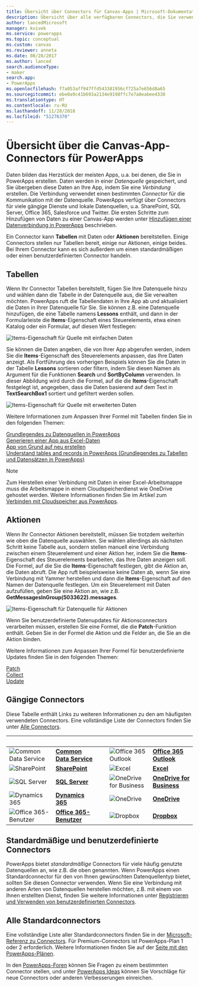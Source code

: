 ```yaml
---
title: Übersicht über Connectors für Canvas-Apps | Microsoft-Dokumentation
description: Übersicht über alle verfügbaren Connectors, die Sie verwenden können, um Canvas-Apps zu erstellen
author: lancedMicrosoft
manager: kvivek
ms.service: powerapps
ms.topic: conceptual
ms.custom: canvas
ms.reviewer: anneta
ms.date: 08/28/2017
ms.author: lanced
search.audienceType:
- maker
search.app:
- PowerApps
ms.openlocfilehash: f7a053aff947ffd543381956cf725a7e656d8a65
ms.sourcegitcommit: ebe0a9c41b693a2134e9198ffc7e7a8eabee4330
ms.translationtype: HT
ms.contentlocale: ru-RU
ms.lasthandoff: 11/28/2018
ms.locfileid: "51276370"
---
```

# <a name="overview-of-canvas-app-connectors-for-powerapps"></a>Übersicht über die Canvas-App-Connectors für PowerApps
Daten bilden das Herzstück der meisten Apps, u.a. bei denen, die Sie in PowerApps erstellen. Daten werden in einer *Datenquelle* gespeichert, und Sie übergeben diese Daten an Ihre App, indem Sie eine *Verbindung* erstellen. Die Verbindung verwendet einen bestimmten *Connector* für die Kommunikation mit der Datenquelle. PowerApps verfügt über Connectors für viele gängige Dienste und lokale Datenquellen, u.a. SharePoint, SQL Server, Office 365, Salesforce und Twitter. Die ersten Schritte zum Hinzufügen von Daten zu einer Canvas-App werden unter [Hinzufügen einer Datenverbindung in PowerApps](add-data-connection.md) beschrieben.

Ein Connector kann **Tabellen** mit Daten oder **Aktionen** bereitstellen. Einige Connectors stellen nur Tabellen bereit, einige nur Aktionen, einige beides. Bei Ihrem Connector kann es sich außerdem um einen standardmäßigen oder einen benutzerdefinierten Connector handeln.

## <a name="tables"></a>Tabellen

Wenn Ihr Connector Tabellen bereitstellt, fügen Sie Ihre Datenquelle hinzu und wählen dann die Tabelle in der Datenquelle aus, die Sie verwalten möchten. PowerApps ruft die Tabellendaten in Ihre App ab und aktualisiert die Daten in Ihrer Datenquelle für Sie. Sie können z.B. eine Datenquelle hinzufügen, die eine Tabelle namens **Lessons** enthält, und dann in der Formularleiste die **Items**-Eigenschaft eines Steuerelements, etwa einen Katalog oder ein Formular, auf diesen Wert festlegen:

 ![Items-Eigenschaft für Quelle mit einfachen Daten](./media/connections-list/ItemPropertyPlain.png)

Sie können die Daten angeben, die von Ihrer App abgerufen werden, indem Sie die **Items**-Eigenschaft des Steuerelements anpassen, das Ihre Daten anzeigt. Als Fortführung des vorherigen Beispiels können Sie die Daten in der Tabelle **Lessons** sortieren oder filtern, indem Sie diesen Namen als Argument für die Funktionen **Search** und **SortByColumn** verwenden. In dieser Abbildung wird durch die Formel, auf die die **Items**-Eigenschaft festgelegt ist, angegeben, dass die Daten basierend auf dem Text in **TextSearchBox1** sortiert und gefiltert werden sollen. 

 ![Items-Eigenschaft für Quelle mit erweiterten Daten](./media/connections-list/ItemPropertyExpanded.png)

Weitere Informationen zum Anpassen Ihrer Formel mit Tabellen finden Sie in den folgenden Themen:

  [Grundlegendes zu Datenquellen in PowerApps](working-with-data-sources.md)<br> 
  [Generieren einer App aus Excel-Daten](get-started-create-from-data.md)<br> 
  [App von Grund auf neu erstellen](get-started-create-from-blank.md)<br>
  [Understand tables and records in PowerApps (Grundlegendes zu Tabellen und Datensätzen in PowerApps)](working-with-tables.md)

  > [!NOTE]
  > Zum Herstellen einer Verbindung mit Daten in einer Excel-Arbeitsmappe muss die Arbeitsmappe in einem Cloudspeicherdienst wie OneDrive gehostet werden. Weitere Informationen finden Sie im Artikel zum [Verbinden mit Cloudspeicher aus PowerApps](connections/cloud-storage-blob-connections.md).

## <a name="actions"></a>Aktionen

Wenn Ihr Connector Aktionen bereitstellt, müssen Sie trotzdem weiterhin wie oben die Datenquelle auswählen. Sie wählen allerdings als nächsten Schritt keine Tabelle aus, sondern stellen manuell eine Verbindung zwischen einem Steuerelement und einer Aktion her, indem Sie die **Items**-Eigenschaft des Steuerelements bearbeiten, das Ihre Daten anzeigen soll. Die Formel, auf die Sie die **Items**-Eigenschaft festlegen, gibt die Aktion an, die Daten abruft. Die App ruft beispielsweise keine Daten ab, wenn Sie eine Verbindung mit Yammer herstellen und dann die **Items**-Eigenschaft auf den Namen der Datenquelle festlegen. Um ein Steuerelement mit Daten aufzufüllen, geben Sie eine Aktion an, wie z.B. **GetMessagesInGroup(5033622).messages**.

![Items-Eigenschaft für Datenquelle für Aktionen](./media/connections-list/ItemPropertyAction.png)

Wenn Sie benutzerdefinierte Datenupdates für Aktionsconnectors verarbeiten müssen, erstellen Sie eine Formel, die die **Patch**-Funktion enthält. Geben Sie in der Formel die Aktion und die Felder an, die Sie an die Aktion binden.  

Weitere Informationen zum Anpassen Ihrer Formel für benutzerdefinierte Updates finden Sie in den folgenden Themen:

[Patch](functions/function-patch.md)<br>[Collect](functions/function-clear-collect-clearcollect.md)<br>[Update](functions/function-update-updateif.md)

## <a name="popular-connectors"></a>Gängige Connectors

Diese Tabelle enthält Links zu weiteren Informationen zu den am häufigsten verwendeten Connectors. Eine vollständige Liste der Connectors finden Sie unter [Alle Connectors](#all-standard-connectors).

| &nbsp; | &nbsp; | &nbsp; | &nbsp; | &nbsp; |
| --- | --- | --- | --- | --- |
| ![Common Data Service](./media/connections-list/cdm.png) |[**Common Data Service**](../common-data-service/data-platform-intro.md) |&nbsp; |![Office 365 Outlook](./media/connections-list/office365.png) |[**Office 365 Outlook**](connections/connection-office365-outlook.md) |
| ![SharePoint](./media/connections-list/sharepoint.png) |[**SharePoint**](connections/connection-sharepoint-online.md) |&nbsp; |![Excel](./media/connections-list/excel.png) |[**Excel**](connections/connection-excel.md) |
| ![SQL Server](./media/connections-list/sql.png) |[**SQL Server**](connections/connection-azure-sqldatabase.md) |&nbsp; |![OneDrive for Business](./media/connections-list/onedrive.png) |[**OneDrive for Business**](connections/cloud-storage-blob-connections.md) |
| ![Dynamics 365](./media/connections-list/dynamics-365.png) |[**Dynamics 365**](connections/connection-dynamics-crmonline.md) |&nbsp; |![OneDrive](./media/connections-list/onedrive.png) |[**OneDrive**](connections/cloud-storage-blob-connections.md) |
| ![Office 365-Benutzer](./media/connections-list/office365.png) |[**Office 365-Benutzer**](connections/connection-office365-users.md) |&nbsp; |![Dropbox](./media/connections-list/dropbox.png) |[**Dropbox**](connections/cloud-storage-blob-connections.md) |

## <a name="standard-and-custom-connectors"></a>Standardmäßige und benutzerdefinierte Connectors
PowerApps bietet *standardmäßige* Connectors für viele häufig genutzte Datenquellen an, wie z.B. die oben genannten. Wenn PowerApps einen Standardconnector für den von Ihnen gewünschten Datenquellentyp bietet, sollten Sie diesen Connector verwenden. Wenn Sie eine Verbindung mit anderen Arten von Datenquellen herstellen möchten, z.B. mit einem von Ihnen erstellten Dienst, finden Sie weitere Informationen unter [Registrieren und Verwenden von benutzerdefinierten Connectors](../canvas-apps/register-custom-api.md).

## <a name="all-standard-connectors"></a>Alle Standardconnectors
Eine vollständige Liste aller Standardconnectors finden Sie in der [Microsoft-Referenz zu Connectors](https://docs.microsoft.com/connectors/). Für Premium-Connectors ist PowerApps-Plan 1 oder 2 erforderlich. Weitere Informationen finden Sie auf der [Seite mit den PowerApps-Plänen](https://powerapps.microsoft.com/pricing/).

In den [PowerApps-Foren](https://powerusers.microsoft.com/t5/PowerApps-Community/ct-p/PowerApps1) können Sie Fragen zu einem bestimmten Connector stellen, und unter [PowerApps Ideas](https://powerusers.microsoft.com/t5/PowerApps-Ideas/idb-p/PowerAppsIdeas) können Sie Vorschläge für neue Connectors oder anderen Verbesserungen einreichen.
